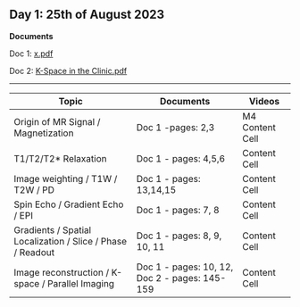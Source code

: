 **Day 1: 25th of August 2023**
-------------------
**Documents**

Doc 1: [x.pdf](../Week%201/Documents/x.pdf)

Doc 2: [K-Space in the Clinic.pdf](../Week%201/Documents/K-Space%20in%20the%20Clinic.pdf)

----------------------------

|     Topic     |   Documents    |    Videos    |
| ------------- | ------------- | ------------- | 
| Origin of MR Signal / Magnetization  | Doc 1 -pages: 2,3 | M4 Content Cell  |
|  T1/T2/T2* Relaxation  | Doc 1 - pages: 4,5,6  |        Content Cell  |
|  Image weighting / T1W / T2W / PD  |  Doc 1 - pages: 13,14,15 |        Content Cell  |
|  Spin Echo / Gradient Echo / EPI |  Doc 1  - pages: 7, 8 |        Content Cell  |
| Gradients / Spatial Localization / Slice / Phase / Readout  |   Doc 1 - pages: 8, 9, 10, 11 |        Content Cell  |
|  Image reconstruction / K-space / Parallel Imaging  | Doc 1 - pages: 10, 12, Doc 2 - pages: 145-159 |        Content Cell  |

<!---   --->

